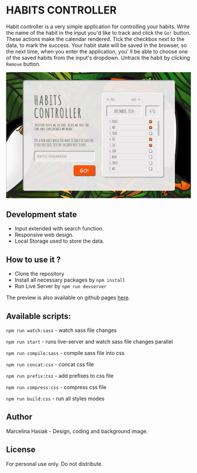 # HABITS CONTROLLER
Habit controller is a very simple application for controlling your habits. 
Write the name of the habit in the input you'd like to track and click the `Go!` button. These actions make the calendar rendered. Tick the checkbox next to the data, to mark the success. Your habit state will be saved in the browser, so the next time, when you enter the application, you' ll be able to choose one of the saved habits from the input's dropdown. Untrack the habit by clicking `Remove` button.

![application-visualtisation](./src/img/application-visualisation.png)

## Development state
- Input extended with search function.
- Responsive web design.
- Local Storage used to store the data.

## How to use it ?
- Clone the repository
- Install all necessary packages by `npm install`
- Run Live Server by `npm run devserver`


The preview is also available on github pages  [here](https://marcelina-hasiak.github.io/habits-controller/).

## Available scripts:
`npm run watch:sass` - watch sass file changes

`npm run start` - runs live-server and watch sass file changes parallel

`npm run compile:sass` - compile sass file into css

`npm run concat:css` - concat css file

`npm run prefix:css` - add prefixes to css file

`npm run compress:css` - compress css file

`npm run build:css` - run all styles modes

## Author
Marcelina Hasiak - Design, coding and background image.

## License
For personal use only. Do not distribute.
